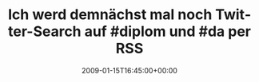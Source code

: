 ---
retweeted: false
source: <a href="http://twitter.com" rel="nofollow">Twitter Web Client</a>
entities:
  hashtags:
  - text: diplom
    indices:
    - '47'
    - '54'
  - text: da
    indices:
    - '59'
    - '62'
  - text: da
    indices:
    - '125'
    - '128'
  - text: plan
    indices:
    - '129'
    - '134'
  symbols: []
  user_mentions: []
  urls: []
display_text_range:
- '0'
- '134'
favorite_count: '0'
id_str: '1121373187'
truncated: false
retweet_count: '0'
id: '1121373187'
created_at: Thu Jan 15 16:45:00 +0000 2009
favorited: false
full_text: 'Ich werd demnächst mal noch Twitter-Search auf #diplom und #da per RSS
  filtern und dann gleich in meine LaTeX Notizen pipen. #da #plan'
lang: de
tags:
- diplom
- da
- da
- plan
- pesos/twitter
date: '2009-01-15T16:45:00+00:00'
src: https://twitter.com/bascht/status/1121373187
original_url: https://twitter.com/bascht/status/1121373187
type: twitter_tweet
text: 'Ich werd demnächst mal noch Twitter-Search auf #diplom und #da per RSS filtern
  und dann gleich in meine LaTeX Notizen pipen. #da #plan'
title: 'Ich werd demnächst mal noch Twitter-Search auf #diplom und #da per RSS '

---